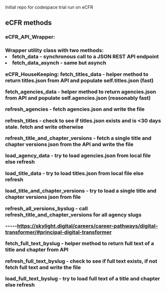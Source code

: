 Initial repo for codespace trial run on eCFR

<h2>eCFR methods</h2>

<h3>eCFR_API_Wrapper:<h3>
Wrapper utility class with two methods:

 <li>fetch_data - synchronous call to a JSON REST API endpoint</li>
 
 <li>fetch_data_asynch - same but asynch</li> 


eCFR_HouseKeeping:
  fetch_titles_data - helper method to return titles.json from API and populate self.titles.json (fast)

  fetch_agencies_data - helper method to return agencies.json from API and populate self.agencies.json (reasonably fast)
  
  refresh_agencies - fetch agencies.json and write the file 
  
  refresh_titles - check to see if titles.json exists and is <30 days stale. fetch and write otherwise
  
  refresh_title_and_chapter_versions - fetch a single title and chapter versions json from the API and write the file 
  
  load_agency_data - try to load agencies.json from local file else refresh 
  
  load_title_data - try to load titles.json from local file else refresh 
  
  load_title_and_chapter_versions - try to load a single title and chapter versions json from file 
  
  refresh_all_versions_byslug - call refresh_title_and_chapter_versions for all agency slugs
  
 -----https://skylight.digital/careers/career-pathways/digital-transformer/#principal-digital-transformer 
  
  fetch_full_text_byslug - helper method to return full text of a title and chapter from API
  
  refresh_full_text_byslug - check to see if full text exists, if not fetch full text and write the file 
  
  load_full_text_byslug - try to load full text of a title and chapter else refresh 